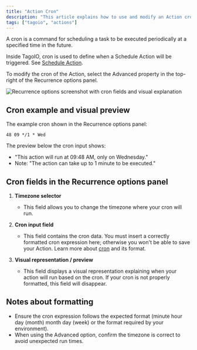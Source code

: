 ```yaml
---
title: "Action Cron"
description: "This article explains how to use and modify an Action cron in TagoIO, showing where to enter a cron expression and what each part of the interface means."
tags: ["tagoio", "actions"]
---
```

A cron is a command for scheduling a task to be executed periodically at a specified time in the future.

Inside TagoIO, cron is used to define when a Schedule Action will be triggered. See [Schedule Action](/docs/tagoio/actions/trigger-by-schedule).

To modify the cron of the Action, select the Advanced property in the top-right of the Recurrence options panel.

![Recurrence options screenshot with cron fields and visual explanation](/docs_imagem/tagoio/action-cron-2.png)

## Cron example and visual preview

The example cron shown in the Recurrence options panel:

```cron
48 09 */1 * Wed
```

The preview below the cron input shows:
- "This action will run at 09:48 AM, only on Wednesday."
- Note: "The action can take up to 1 minute to be executed."

## Cron fields in the Recurrence options panel

1. **Timezone selector**  
   - This field allows you to change the timezone where your cron will run.

2. **Cron input field**  
   - This field contains the cron data. You must insert a correctly formatted cron expression here; otherwise you won't be able to save your Action. Learn more about [cron](https://en.wikipedia.org/wiki/Cron) and its format.

3. **Visual representation / preview**  
   - This field displays a visual representation explaining when your action will run based on the cron. If your cron is not properly formatted, this field will disappear.

## Notes about formatting

- Ensure the cron expression follows the expected format (minute hour day (month) month day (week) or the format required by your environment).
- When using the Advanced option, confirm the timezone is correct to avoid unexpected run times.
